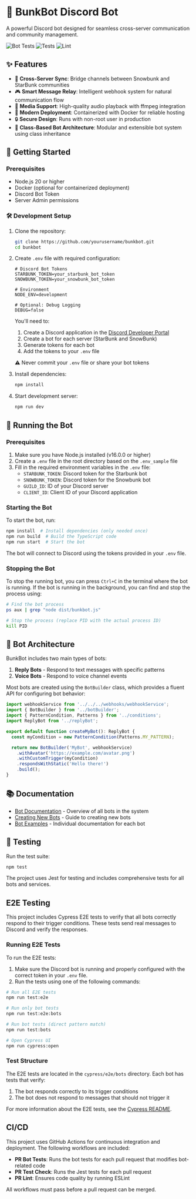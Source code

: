 # 🤖 BunkBot Discord Bot

A powerful Discord bot designed for seamless cross-server communication and community management.

![Bot Tests](https://github.com/andrewgari/starbunk-js/actions/workflows/pr-bot-tests.yml/badge.svg)
![Tests](https://github.com/andrewgari/starbunk-js/actions/workflows/pr-test.yml/badge.svg)
![Lint](https://github.com/andrewgari/starbunk-js/actions/workflows/pr-lint.yml/badge.svg)

## ✨ Features

- 🔄 **Cross-Server Sync**: Bridge channels between Snowbunk and StarBunk communities
- 🎮 **Smart Message Relay**: Intelligent webhook system for natural communication flow
- 🎵 **Media Support**: High-quality audio playback with ffmpeg integration
- 🐳 **Modern Deployment**: Containerized with Docker for reliable hosting
- 🔒 **Secure Design**: Runs with non-root user in production
- 🧩 **Class-Based Bot Architecture**: Modular and extensible bot system using class inheritance

## 🚀 Getting Started

### Prerequisites

- Node.js 20 or higher
- Docker (optional for containerized deployment)
- Discord Bot Token
- Server Admin permissions

### 🛠️ Development Setup

1. Clone the repository:

    ```bash
    git clone https://github.com/yourusername/bunkbot.git
    cd bunkbot
    ```

2. Create `.env` file with required configuration:

    ```env
    # Discord Bot Tokens
    STARBUNK_TOKEN=your_starbunk_bot_token
    SNOWBUNK_TOKEN=your_snowbunk_bot_token

    # Environment
    NODE_ENV=development

    # Optional: Debug Logging
    DEBUG=false
    ```

    You'll need to:

    1. Create a Discord application in the [Discord Developer Portal](https://discord.com/developers/applications)
    2. Create a bot for each server (StarBunk and SnowBunk)
    3. Generate tokens for each bot
    4. Add the tokens to your `.env` file

    ⚠️ Never commit your `.env` file or share your bot tokens

3. Install dependencies:

    ```bash
    npm install
    ```

4. Start development server:
    ```bash
    npm run dev
    ```

## 🚀 Running the Bot

### Prerequisites

1. Make sure you have Node.js installed (v16.0.0 or higher)
2. Create a `.env` file in the root directory based on the `.env_sample` file
3. Fill in the required environment variables in the `.env` file:
   - `STARBUNK_TOKEN`: Discord token for the Starbunk bot
   - `SNOWBUNK_TOKEN`: Discord token for the Snowbunk bot
   - `GUILD_ID`: ID of your Discord server
   - `CLIENT_ID`: Client ID of your Discord application

### Starting the Bot

To start the bot, run:

```bash
npm install  # Install dependencies (only needed once)
npm run build  # Build the TypeScript code
npm run start  # Start the bot
```

The bot will connect to Discord using the tokens provided in your `.env` file.

### Stopping the Bot

To stop the running bot, you can press `Ctrl+C` in the terminal where the bot is running. If the bot is running in the background, you can find and stop the process using:

```bash
# Find the bot process
ps aux | grep "node dist/bunkbot.js"

# Stop the process (replace PID with the actual process ID)
kill PID
```

## 🤖 Bot Architecture

BunkBot includes two main types of bots:

1. **Reply Bots** - Respond to text messages with specific patterns
2. **Voice Bots** - Respond to voice channel events

Most bots are created using the `BotBuilder` class, which provides a fluent API for configuring bot behavior:

```typescript
import webhookService from '../../../webhooks/webhookService';
import { BotBuilder } from '../botBuilder';
import { PatternCondition, Patterns } from '../conditions';
import ReplyBot from '../replyBot';

export default function createMyBot(): ReplyBot {
  const myCondition = new PatternCondition(Patterns.MY_PATTERN);

  return new BotBuilder('MyBot', webhookService)
    .withAvatar('https://example.com/avatar.png')
    .withCustomTrigger(myCondition)
    .respondsWithStatic('Hello there!')
    .build();
}
```

## 📚 Documentation

- [Bot Documentation](./docs/bots/README.md) - Overview of all bots in the system
- [Creating New Bots](./docs/bots/CreatingNewBots.md) - Guide to creating new bots
- [Bot Examples](./docs/bots/) - Individual documentation for each bot

## 🧪 Testing

Run the test suite:

```bash
npm test
```

The project uses Jest for testing and includes comprehensive tests for all bots and services.

## E2E Testing

This project includes Cypress E2E tests to verify that all bots correctly respond to their trigger conditions. These tests send real messages to Discord and verify the responses.

### Running E2E Tests

To run the E2E tests:

1. Make sure the Discord bot is running and properly configured with the correct token in your `.env` file.
2. Run the tests using one of the following commands:

```bash
# Run all E2E tests
npm run test:e2e

# Run only bot tests
npm run test:e2e:bots

# Run bot tests (direct pattern match)
npm run test:bots

# Open Cypress UI
npm run cypress:open
```

### Test Structure

The E2E tests are located in the `cypress/e2e/bots` directory. Each bot has tests that verify:

1. The bot responds correctly to its trigger conditions
2. The bot does not respond to messages that should not trigger it

For more information about the E2E tests, see the [Cypress README](cypress/README.md).

## CI/CD

This project uses GitHub Actions for continuous integration and deployment. The following workflows are included:

- **PR Bot Tests**: Runs the bot tests for each pull request that modifies bot-related code
- **PR Test Check**: Runs the Jest tests for each pull request
- **PR Lint**: Ensures code quality by running ESLint

All workflows must pass before a pull request can be merged.
